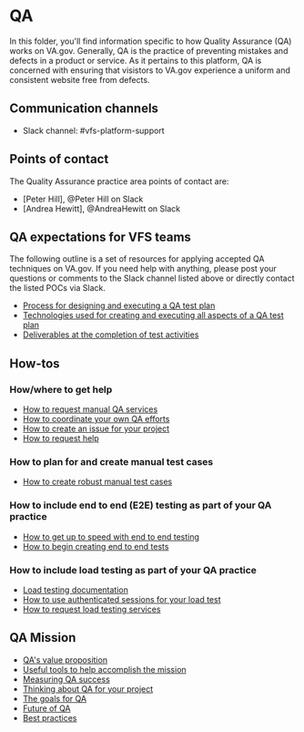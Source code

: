 # QA
In this folder, you'll find information specific to how Quality Assurance (QA) works on VA.gov.  Generally, QA is the practice of preventing mistakes and defects in a product or service.  As it pertains to this platform, QA is concerned with ensuring that visistors to VA.gov experience a uniform and consistent website free from defects.

## Communication channels
- Slack channel: #vfs-platform-support

## Points of contact
The Quality Assurance practice area points of contact are:  
- [Peter Hill], @Peter Hill on Slack
- [Andrea Hewitt], @AndreaHewitt on Slack

## QA expectations for VFS teams
The following outline is a set of resources for applying accepted QA techniques on VA.gov.  If you need help with anything, please post your questions or comments to the Slack channel listed above or directly contact the listed POCs via Slack.
- [Process for designing and executing a QA test plan](process.md)
- [Technologies used for creating and executing all aspects of a QA test plan](technologies.md)
- [Deliverables at the completion of test activities](deliverables.md)

## How-tos

### How/where to get help
- [How to request manual QA services](manual-testing/request-manual-qa.md)
- [How to coordinate your own QA efforts](how-to-coordinate-qa.md)
- [How to create an issue for your project](create-an-issue.md)
- [How to request help](help.md)

### How to plan for and create manual test cases

- [How to create robust manual test cases](manual-testing/manual-functional-testing.md)

### How to include end to end (E2E) testing as part of your QA practice
- [How to get up to speed with end to end testing](e2e-testing/README.md)
- [How to begin creating end to end tests](https://department-of-veterans-affairs.github.io/veteran-facing-services-tools/getting-started/common-tasks/new-end-to-end-test)

### How to include load testing as part of your QA practice
- [Load testing documentation](https://github.com/department-of-veterans-affairs/devops/tree/master/loadtest)
- [How to use authenticated sessions for your load test](load-testing/auth-session-loadtest.md)
- [How to request load testing services](load-testing/request-load-testing.md)

## QA Mission
- [QA's value proposition](qa-value-proposition.md)
- [Useful tools to help accomplish the mission](qa-tools.md)
- [Measuring QA success](qa-success.md)
- [Thinking about QA for your project](qa-questions.md)
- [The goals for QA](qa-goals.md)
- [Future of QA](beyond-basic-qa.md)
- [Best practices](qa-best-practices.md)
